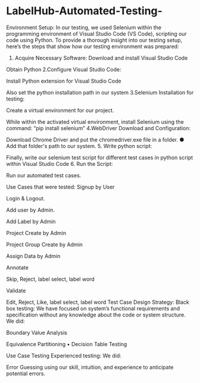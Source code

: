 # LabelHub-Automated-Testing-
Environment Setup:
In our testing, we used Selenium within the programming environment of Visual Studio Code (VS Code), scripting our code using Python. To provide a thorough insight into our testing setup, here’s the steps that show how our testing environment was prepared:
1. Acquire Necessary Software:
Download and install Visual Studio Code

Obtain Python
2.Configure Visual Studio Code:

Install Python extension for Visual Studio Code

Also set the python installation path in our system
3.Selenium Installation for testing:

Create a virtual environment for our project.

While within the activated virtual environment, install Selenium using the command:
“pip install selenium”
4.WebDriver Download and Configuration:

Download Chrome Driver and put the chromedriver.exe file in a folder.
●
Add that folder's path to our system.
5. Write python script:

Finally, write our selenium test script for different test cases in python script within Visual Studio Code
6. Run the Script:

Run our automated test cases.

Use Cases that were tested:
Signup by User

Login & Logout.

Add user by Admin.

Add Label by Admin

Project Create by Admin

Project Group Create by Admin

Assign Data by Admin

Annotate

Skip, Reject, label select, label word

Validate

Edit, Reject, Like, label select, label word
Test Case Design Strategy:
Black box testing: We have focused on system’s functional requirements and specification without any knowledge about the code or system structure. We did:

Boundary Value Analysis

Equivalence Partitioning
•
Decision Table Testing

Use Case Testing
Experienced testing: We did:

Error Guessing using our skill, intuition, and experience to anticipate potential errors.
